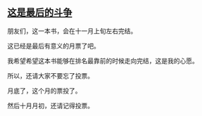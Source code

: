 ## [这是最后的斗争](https://www.xxbiquge.com/11_11207/9243525.html)


  朋友们，这一本书，会在十一月上旬左右完结。

  这已经是最后有意义的月票了吧。

  我希望希望这本书能够在排名最靠前的时候走向完结，这是我的心愿。

  所以，还请大家不要忘了投票。

  月底了，这个月的票投了。

  然后十月月初，还请记得投票。
